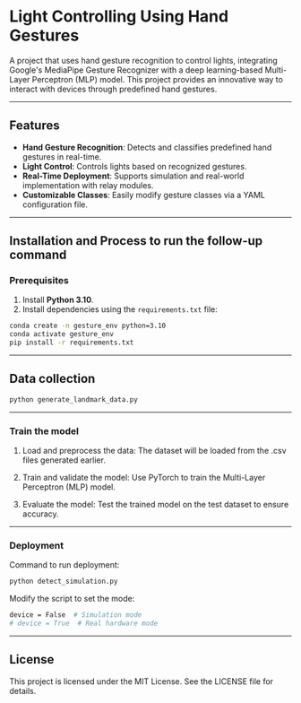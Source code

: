 # Light Controlling Using Hand Gestures

A project that uses hand gesture recognition to control lights, integrating Google's MediaPipe Gesture Recognizer with a deep learning-based Multi-Layer Perceptron (MLP) model. This project provides an innovative way to interact with devices through predefined hand gestures.

---

## Features

- **Hand Gesture Recognition**: Detects and classifies predefined hand gestures in real-time.
- **Light Control**: Controls lights based on recognized gestures.
- **Real-Time Deployment**: Supports simulation and real-world implementation with relay modules.
- **Customizable Classes**: Easily modify gesture classes via a YAML configuration file.

---

## Installation and Process to run the follow-up command 

### Prerequisites

1. Install **Python 3.10**.
2. Install dependencies using the `requirements.txt` file:

```bash
conda create -n gesture_env python=3.10
conda activate gesture_env
pip install -r requirements.txt
```

---
## Data collection 

```bash 
python generate_landmark_data.py
```
---
### Train the model 
1. Load and preprocess the data: The dataset will be loaded from the .csv files generated earlier.

2. Train and validate the model: Use PyTorch to train the Multi-Layer Perceptron (MLP) model.

3. Evaluate the model: Test the trained model on the test dataset to ensure accuracy.
---
### Deployment
Command to run deployment:

```bash 
python detect_simulation.py
```

Modify the script to set the mode:

```bash
device = False  # Simulation mode
# device = True  # Real hardware mode
```
---

## License
This project is licensed under the MIT License. See the LICENSE file for details.






